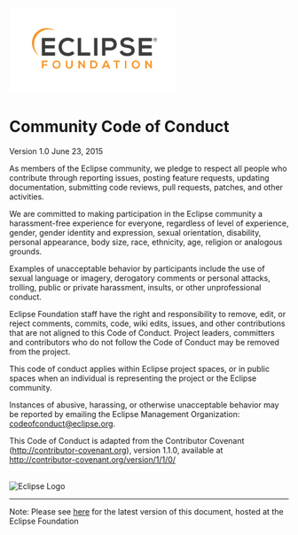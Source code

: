 

<div id="theia-logo" align="left">
    <br />
    <img src="https://raw.githubusercontent.com/eclipse-theia/theia/master/logo/EF_GRY-OR_svg.svg" alt="Eclipse Logo" width="300"/>
</div>

# Community Code of Conduct
Version 1.0
June 23, 2015

As members of the Eclipse community, we pledge to respect all people who contribute through reporting issues, posting feature requests, updating documentation, submitting code reviews, pull requests, patches, and other activities.

We are committed to making participation in the Eclipse community a harassment-free experience for everyone, regardless of level of experience, gender, gender identity and expression, sexual orientation, disability, personal appearance, body size, race, ethnicity, age, religion or analogous grounds.

Examples of unacceptable behavior by participants include the use of sexual language or imagery, derogatory comments or personal attacks, trolling, public or private harassment, insults, or other unprofessional conduct.

Eclipse Foundation staff have the right and responsibility to remove, edit, or reject comments, commits, code, wiki edits, issues, and other contributions that are not aligned to this Code of Conduct. Project leaders, committers and contributors who do not follow the Code of Conduct may be removed from the project.

This code of conduct applies within Eclipse project spaces, or in public spaces when an individual is representing the project or the Eclipse community.

Instances of abusive, harassing, or otherwise unacceptable behavior may be reported by emailing the Eclipse Management Organization: codeofconduct@eclipse.org.

This Code of Conduct is adapted from the Contributor Covenant (http://contributor-covenant.org), version 1.1.0, available at http://contributor-covenant.org/version/1/1/0/


<div id="theia-logo" align="left">
    <br />
    <img src="https://www.eclipse.org/images/Eclipse_Code_of_Conduct.png" alt="Eclipse Logo" width="150"/>
</div>

----
Note: Please see [here](https://www.eclipse.org/org/documents/Community_Code_of_Conduct.php) for the latest version of this document, hosted at the Eclipse Foundation
